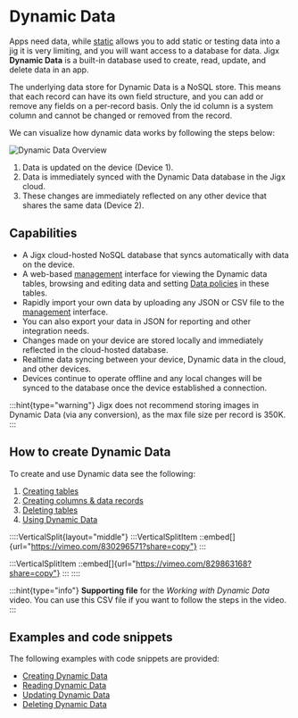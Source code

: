# Dynamic Data

Apps need data, while [static](https://docs.jigx.com/examples/static) allows you to add static or testing data into a jig it is very limiting, and you will want access to a database for data. Jigx **Dynamic Data** is a built-in database used to create, read, update, and delete data in an app.

The underlying data store for Dynamic Data is a NoSQL store. This means that each record can have its own field structure, and you can add or remove any fields on a per-record basis. Only the id column is a system column and cannot be changed or removed from the record.

We can visualize how dynamic data works by following the steps below:

![Dynamic Data Overview](https://archbee-image-uploads.s3.amazonaws.com/x7vdIDH6-ScTprfmi2XXX/J1iJYwlRVrWs797temueT_dynami.png "Dynamic Data Overview")

1. Data is updated on the device (Device 1).
2. Data is immediately synced with the Dynamic Data database in the Jigx cloud.
3. These changes are immediately reflected on any other device that shares the same data (Device 2).

## Capabilities

- A Jigx cloud-hosted NoSQL database that syncs automatically with data on the device.
- A web-based [management](https://docs.jigx.com/data) interface for viewing the Dynamic data tables, browsing and editing data and setting [Data policies](<./../../../Administration/Solutions/Row Level Security/Data policies.md>) in these tables.
- Rapidly import your own data by uploading any JSON or CSV file to the [management](https://docs.jigx.com/data) interface.
- You can also export your data in JSON for reporting and other integration needs.
- Changes made on your device are stored locally and immediately reflected in the cloud-hosted database.
- Realtime data syncing between your device, Dynamic data in the cloud, and other devices.
- Devices continue to operate offline and any local changes will be synced to the database once the device established a connection.

:::hint{type="warning"}
Jigx does not recommend storing images in Dynamic Data (via any conversion), as the max file size per record is 350K.
:::

## How to create Dynamic Data

To create and use Dynamic data see the following:

1. [Creating tables](<./Dynamic Data/Creating tables.md>)
2. [Creating columns & data records](<./Dynamic Data/Creating columns _ data records.md>)
3. [Deleting tables](<./Dynamic Data/Deleting tables.md>)
4. [Using Dynamic Data](<./Dynamic Data/Using Dynamic Data.md>)

::::VerticalSplit{layout="middle"}
:::VerticalSplitItem
::embed[]{url="https://vimeo.com/830296571?share=copy"}
:::

:::VerticalSplitItem
::embed[]{url="https://vimeo.com/829863168?share=copy"}
:::
::::

:::hint{type="info"}
**Supporting file** for the _Working with Dynamic Data_ video. You can use this CSV file if you want to follow the steps in the video.
:::

## Examples and code snippets

The following examples with code snippets are provided:

- [Creating Dynamic Data](https://docs.jigx.com/examples/creating-dynamic-data)
- [Reading Dynamic Data](https://docs.jigx.com/examples/reading-dynamic-data)
- [Updating Dynamic Data](https://docs.jigx.com/examples/updating-dynamic-data)
- [Deleting Dynamic Data](https://docs.jigx.com/examples/deleting-dynamic-data)
